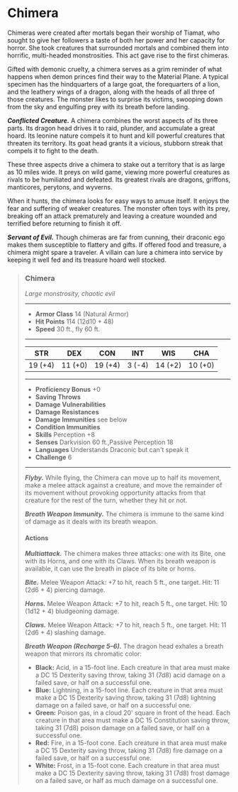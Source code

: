 # Chimera
Chimeras were created after mortals began their worship of Tiamat, who sought to give her followers a taste of both her power and her capacity for horror. She took creatures that surrounded mortals and combined them into horrific, multi-headed monstrosities. This act gave rise to the first chimeras.

Gifted with demonic cruelty, a chimera serves as a grim reminder of what happens when demon princes find their way to the Material Plane. A typical specimen has the hindquarters of a large goat, the forequarters of a lion, and the leathery wings of a dragon, along with the heads of all three of those creatures. The monster likes to surprise its victims, swooping down from the sky and engulfing prey with its breath before landing.

***Conflicted Creature.*** A chimera combines the worst aspects of its three parts. Its dragon head drives it to raid, plunder, and accumulate a great hoard. Its leonine nature compels it to hunt and kill powerful creatures that threaten its territory. Its goat head grants it a vicious, stubborn streak that compels it to fight to the death.

These three aspects drive a chimera to stake out a territory that is as large as 10 miles wide. It preys on wild game, viewing more powerful creatures as rivals to be humiliated and defeated. Its greatest rivals are dragons, griffons, manticores, perytons, and wyverns.

When it hunts, the chimera looks for easy ways to amuse itself. It enjoys the fear and suffering of weaker creatures. The monster often toys with its prey, breaking off an attack prematurely and leaving a creature wounded and terrified before returning to finish it off.

***Servant of Evil.*** Though chimeras are far from cunning, their draconic ego makes them susceptible to flattery and gifts. If offered food and treasure, a chimera might spare a traveler. A villain can lure a chimera into service by keeping it well fed and its treasure hoard well stocked.

>### Chimera
>*Large monstrosity, chaotic evil*
>___
>- **Armor Class** 14 (Natural Armor)
>- **Hit Points** 114 (12d10 + 48)
>- **Speed** 30 ft., fly 60 ft.
>___
>|**STR**|**DEX**|**CON**|**INT**|**WIS**|**CHA**|
>|:---:|:---:|:---:|:---:|:---:|:---:|
>|19 (+4)|11 (+0)|19 (+4)|3 (-4)|14 (+2)|10 (+0)|
>
>___
>- **Proficiency Bonus** +0
>- **Saving Throws** 
>- **Damage Vulnerabilities** 
>- **Damage Resistances** 
>- **Damage Immunities** see below
>- **Condition Immunities** 
>- **Skills** Perception +8
>- **Senses** Darkvision 60 ft.,Passive Perception 18
>- **Languages** Understands Draconic but can't speak it
>- **Challenge** 6
>___
>***Flyby.*** While flying, the Chimera can move up to half its movement, make a melee attack against a creature, and move the remainder of its movement without provoking opportunity attacks from that creature for the rest of the turn, whether they hit or not.
>
>***Breath Weapon Immunity.*** The chimera is immune to the same kind of damage as it deals with its breath weapon.
>
>#### Actions
>***Multiattack.*** The chimera makes three attacks: one with its Bite, one with its Horns, and one with its Claws. When its breath weapon is available, it can use the breath in place of its bite or horns.
>
>***Bite.*** Melee Weapon Attack: +7 to hit, reach 5 ft., one target. Hit: 11 (2d6 + 4) piercing damage.
>
>***Horns.*** Melee Weapon Attack: +7 to hit, reach 5 ft., one target. Hit: 10 (1d12 + 4) bludgeoning damage.
>
>***Claws.*** Melee Weapon Attack: +7 to hit, reach 5 ft., one target. Hit: 11 (2d6 + 4) slashing damage.
>
>***Breath Weapon (Recharge 5–6).*** The dragon head exhales a breath weapon that mirrors its chromatic color:
>
>* **Black:** Acid, in a 15-foot line. Each creature in that area must make a DC 15 Dexterity saving throw, taking 31 (7d8) acid damage on a failed save, or half on a successful one.
>* **Blue:** Lightning, in a 15-foot line. Each creature in that area must make a DC 15 Dexterity saving throw, taking 31 (7d8) lightning damage on a failed save, or half on a successful one.
>* **Green:** Poison gas, in a cloud 20' square in front of the head. Each creature in that area must make a DC 15 Constitution saving throw, taking 31 (7d8) poison damage on a failed save, or half on a successful one.
>* **Red:** Fire, in a 15-foot cone. Each creature in that area must make a DC 15 Dexterity saving throw, taking 31 (7d8) fire damage on a failed save, or half on a successful one.
>* **White:** Frost, in a 15-­foot cone. Each creature in that area must make a DC 15 Dexterity saving throw, taking 31 (7d8) frost damage on a failed save, or half as much damage on a successful one.
>
